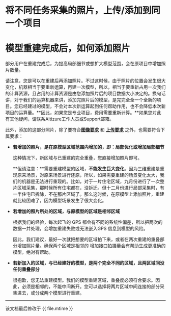 # 将不同任务采集的照片，上传/添加到同一个项目
# 模型重建完成后，如何添加照片

部分用户在重建完成后，为提高局部细节或想扩大模型范围，会在原项目中增加照片数量。

请注意，您是可以在重建后再添加照片。不过这时候，由于照片的位置会发生很大变化，机器相当于要重新运算，再建一次模型，所以，相当于要重新占用一次我们的计算资源，且占用的计算资源是由您添加照片后的项目数据大小决定的。换句话讲，对于我们的运算机器来讲，添加完照片后的模型，是完完全全一个全新的项目。您已经建过的模型，不会对本次新运算起到任何帮助作用，也不会降低本次新项目的运算量。**因此，如果您是专业项目，费用需要重新计算。**如果您对此有其他疑问，请联系Altizure工作人员或Support邮箱。

此外，添加的这部分照片，除了要符合[**图像要求**](input-requirement.md) 和 [**上传要求**](upload-image.md) 之外，也需要符合下属要求：

* **若增加的照片，是在原模型区域范围内增加的，即：局部优化或增加局部细节**
  
  这种情况下，新区域与已重建的完全重叠，您直接增加照片即可。
  
  **但请注意：**需要重建模型的区域，**不能发生巨大变化**。因为三维重建是重现原来场景，对原来场景进行还原，所以，如果需要重建的场景变化太大，我们的机器是无法进行重现的。比如，对于一片住宅区域，九月份进行了一次整片区域采集，那时候所有住宅都在，没拆迁。但十二月份进行局部采集时，有一半住宅已拆除，不在那片区域了。那么这时候，在原模型上添加照片，重建就比较困难了，因为模型场景发生了很大变化。

* **若增加的照片所处的区域，与原模型的区域是相邻区域**
  
  根据我们的经验，每次起飞的 GPS 都会有不同的系统性偏差，所以把两次的数据一并处理，会增加重建失败或无法嵌入GPS 信息到模型的风险。
  
  因此，我们建议，最好一次就把想要的区域拍下来，或者在两次重建的重叠部分增加照片量。确保两个区域是相邻的
增加接口拍摄量会有帮助生成更准确的模型，绝对有帮助。

* **若新加入的区域，与已经建好的模型，是两个完全不同的区域，且两区域间没任何重叠部分**

  很抱歉，您无法重建模型。我们的模型重建区域，重叠度必须符合要求。因此，必须是相邻的，不能中间断开。您可以选择将两片区域中间连接的部分采集进去，或分成两个模型进行重建。
  

 --- 
该文档最后修改于 {{ file.mtime }}

